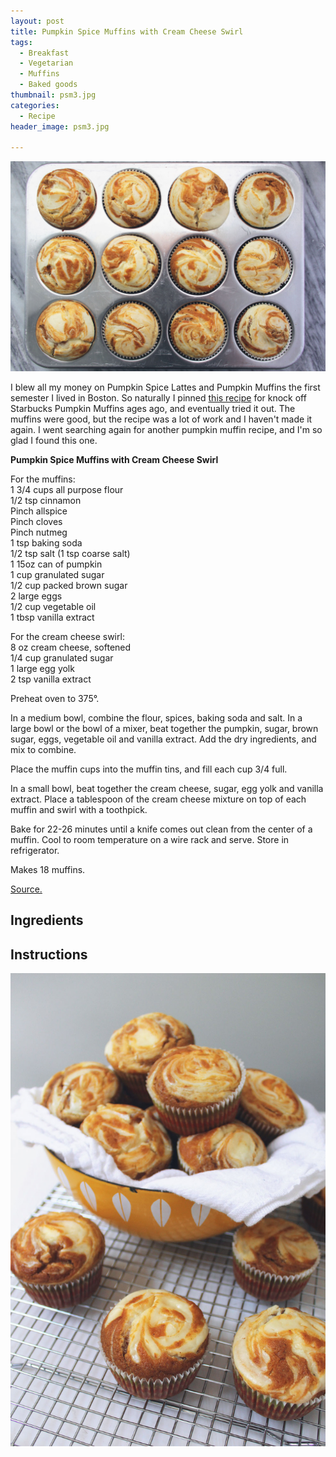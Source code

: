 ```yaml
---
layout: post
title: Pumpkin Spice Muffins with Cream Cheese Swirl
tags:
  - Breakfast
  - Vegetarian
  - Muffins
  - Baked goods
thumbnail: psm3.jpg
categories:
  - Recipe
header_image: psm3.jpg

---
```


![Image of Pumpkin Spice Muffins with Cream Cheese Swirl.](/upload/psm3.jpg)

I blew all my money on Pumpkin Spice Lattes and Pumpkin Muffins the first semester I lived in Boston. So naturally I pinned [this recipe](http://www.annies-eats.com/2010/10/08/pumpkin-cream-cheese-muffins/) for knock off Starbucks Pumpkin Muffins ages ago, and eventually tried it out. The muffins were good, but the recipe was a lot of work and I haven't made it again. I went searching again for another pumpkin muffin recipe, and I'm so glad I found this one.

  

  

**Pumpkin Spice Muffins with Cream Cheese Swirl**  
  
For the muffins:  
1 3/4 cups all purpose flour  
1/2 tsp cinnamon  
Pinch allspice  
Pinch cloves  
Pinch nutmeg  
1 tsp baking soda  
1/2 tsp salt (1 tsp coarse salt)  
1 15oz can of pumpkin  
1 cup granulated sugar  
1/2 cup packed brown sugar  
2 large eggs  
1/2 cup vegetable oil  
1 tbsp vanilla extract  
  
For the cream cheese swirl:  
8 oz cream cheese, softened  
1/4 cup granulated sugar  
1 large egg yolk  
2 tsp vanilla extract  
  
Preheat oven to 375°.  
  
In a medium bowl, combine the flour, spices, baking soda and salt. In a large bowl or the bowl of a mixer, beat together the pumpkin, sugar, brown sugar, eggs, vegetable oil and vanilla extract. Add the dry ingredients, and mix to combine.  
  
Place the muffin cups into the muffin tins, and fill each cup 3/4 full.  
  
In a small bowl, beat together the cream cheese, sugar, egg yolk and vanilla extract. Place a tablespoon of the cream cheese mixture on top of each muffin and swirl with a toothpick.  
  
Bake for 22-26 minutes until a knife comes out clean from the center of a muffin. Cool to room temperature on a wire rack and serve. Store in refrigerator.  
  
Makes 18 muffins.  
  
[Source.](http://www.thenovicechefblog.com/2015/11/pumpkin-cream-cheese-swirl-muffins/)

## Ingredients



## Instructions







![Image of Pumpkin Spice Muffins with Cream Cheese Swirl.](/upload/psm1.jpg)